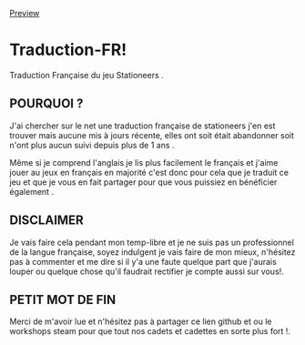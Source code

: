[Preview](https://github.com/brest0ou/Traduction-FR/assets/57722993/c7cd4a72-666c-40ba-b384-acd2126dd150)

# Traduction-FR!

Traduction Française du jeu Stationeers .

## POURQUOI ?

J'ai chercher sur le net une traduction française de stationeers j'en est trouver mais aucune mis à jours récente, elles  ont soit était abandonner soit n'ont plus aucun suivi depuis plus de 1 ans .

Même si je comprend l'anglais je lis plus facilement le français et j'aime jouer au jeux en français en majorité c'est donc pour cela que je traduit ce jeu et que je vous en fait partager pour que vous puissiez en bénéficier également .

## DISCLAIMER 

Je vais faire cela pendant mon temp-libre et je ne suis pas un professionnel de la langue française, soyez indulgent je vais faire de mon mieux,
n'hésitez pas à commenter et me dire si il y'a une faute quelque part que j'aurais louper ou quelque chose qu'il faudrait rectifier je compte aussi sur vous!.

## PETIT MOT DE FIN 

Merci de m'avoir lue et n'hésitez pas à partager ce lien github et ou le workshops steam pour que tout nos cadets et cadettes en sorte plus fort !.
